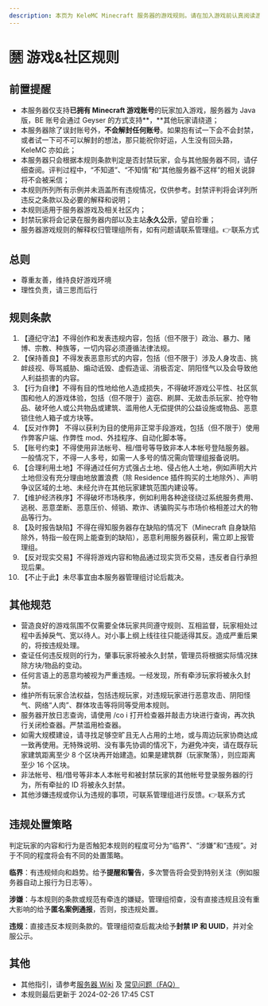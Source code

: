 ```yaml
---
description: 本页为 KeleMC Minecraft 服务器的游戏规则。请在加入游戏前认真阅读游戏规则，以免出现不必要的损失和不愉快的体验。
---
```


# 🈲 游戏&社区规则

## 前置提醒

* 本服务器仅支持**已拥有 Minecraft 游戏账号**的玩家加入游戏，服务器为 Java 版，BE 账号会通过 Geyser 的方式支持**，**其他玩家请绕道；
* 本服务器除了误封账号外，**不会解封任何账号**。如果抱有试一下会不会封禁，或者试一下可不可以解封的想法，那只能祝你好运，人生没有回头路，KeleMC 亦如此；
* 本服务器只会根据本规则条款判定是否封禁玩家，会与其他服务器不同，请仔细查阅。评判过程中，“不知道”、“不知情”和“其他服务器不这样”的相关说辞将不会被采信；
* 本规则所列所有示例并未涵盖所有违规情况，仅供参考。封禁评判将会详列所违反之条款以及必要的解释和说明；
* 本规则适用于服务器游戏及相关社区内；
* 封禁玩家将会记录在服务器内部以及主站**永久公示**，望自珍重；
* 服务器游戏规则的解释权归管理组所有，如有问题请联系管理组。👉联系方式

## 总则

* 尊重友善，维持良好游戏环境
* 理性负责，请三思而后行

## 规则条款

1. 【遵纪守法】不得创作和发表违规内容，包括（但不限于）政治、暴力、赌博、宗教、种族等，一切内容必须遵循法律法规。
2. 【保持善良】不得发表恶意形式的内容，包括（但不限于）涉及人身攻击、挑衅歧视、辱骂威胁、煽动诋毁、虚假造谣、消极否定、阴阳怪气以及会导致他人利益损害的内容。
3. 【行为自律】不得有目的性地给他人造成损失，不得破坏游戏公平性、社区氛围和他人的游戏体验，包括（但不限于）盗窃、刷屏、无故击杀玩家、抢夺物品、破坏他人或公共物品或建筑、滥用他人无偿提供的公益设施或物品、恶意锁住他人箱子或方块等。
4. 【反对作弊】 不得以获利为目的使用非正常手段游戏，包括（但不限于）使用作弊客户端、作弊性 mod、外挂程序、自动化脚本等。&#x20;
5. 【账号约束】不得使用非法帐号、租/借号等导致非本人本帐号登陆服务器。一般情况下，不得一人多号，如需一人多号的情况需向管理组报备说明。
6. 【合理利用土地】不得通过任何方式强占土地、侵占他人土地，例如声明大片土地但没有充分理由地放置浪费（除 Residence 插件购买的土地除外）、声明争议区域的土地、未经允许在其他玩家建筑范围内建设等。&#x20;
7. 【维护经济秩序】不得破坏市场秩序，例如利用各种途径绕过系统服务费用、逃税、恶意垄断、恶意压价、倾销、欺诈、诱骗购买与市场价格相差过大的物品等行为。
8. 【及时报告缺陷】不得在得知服务器存在缺陷的情况下（Minecraft 自身缺陷除外，特指一般在网上能查到的缺陷），恶意利用服务器获利，需立即上报管理组。
9. 【反对现实交易】不得将游戏内容和物品通过现实货币交易，违反者自行承担现后果。
10. 【不止于此】未尽事宜由本服务器管理组讨论后裁决。

## 其他规范

* 营造良好的游戏氛围不仅需要全体玩家共同遵守规则、互相监督，玩家相处过程中丢掉戾气、宽以待人。对小事上纲上线往往只能适得其反。造成严重后果的，将按违规处理。
* 查证任何违反规则的行为，肇事玩家将被永久封禁，管理员将根据实际情况抹除方块/物品的变动。&#x20;
* 任何言语上的恶意均被视为严重违规。一经发现，所有牵涉玩家将被永久封禁。
* 维护所有玩家合法权益，包括违规玩家，对违规玩家进行恶意攻击、阴阳怪气、网络“人肉”、群体攻击等将同等受用本规则。
* 服务器开放日志查询，请使用 /co i 打开检查器并敲击方块进行查询，再次执行关闭检查器。严禁滥用检查器。&#x20;
* 如需大规模建设，请寻找足够空旷且无人占用的土地，或与周边玩家协商达成一致再使用。无特殊说明、没有事先协调的情况下，为避免冲突，请在既存玩家建筑距离至少 8 个区块再开始建造。如果是建筑群（玩家聚落），则应距离至少 16 个区块。&#x20;
* 非法帐号、租/借号等非本人本帐号和被封禁玩家的其他帐号登录服务器的行为，所有牵扯的 ID 将被永久封禁。
* 其他涉嫌违规或你认为违规的事项，可联系管理组进行反馈。👉联系方式

## 违规处置策略

判定玩家的内容和行为是否触犯本规则的程度可分为“临界”、“涉嫌”和“违规”。对于不同的程度将会有不同的处置策略。

**临界**：有违规倾向和趋势。给予**提醒和警告**，多次警告将会受到特别关注（例如服务器自动上报行为日志等）。

**涉嫌**：与本规则的条款或规范有牵连的嫌疑。管理组彻查，没有直接违规且没有重大影响的给予**匿名案例通报**，否则，按违规处置。

**违规**：直接违反本规则条款的。管理组彻查后裁决给予**封禁 IP 和 UUID**，并对全服公示。



## 其他

* 其他指引，请参考[服务器 Wiki](https://wiki.kelemc.fun) 及 [常见问题（FAQ）](https://kook.top/e9DOlz)
* 本规则最后更新于 2024-02-26 17:45 CST





